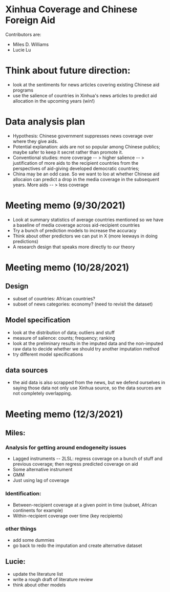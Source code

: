 # Xinhua Coverage and Chinese Foreign Aid

Contributors are:

  - Miles D. Williams 
  - Lucie Lu 


# Think about future direction:

  - look at the sentiments for news articles covering existing Chinese aid programs
  - use the salience of countries in Xinhua's news articles to predict aid allocation in the upcoming years (win!)

# Data analysis plan

  - Hypothesis: Chinese government suppresses news coverage over where they give aids. 
  - Potential explanation: aids are not so popular among Chinese publics; maybe safer to keep it secret rather than promote it. 
  - Conventional studies: more coverage -- > higher salience -- > justification of more aids to the recipient countries from the perspectives of aid-giving developed democratic countries;
  - China may be an odd case. So we want to loo at whether Chinese aid allocaion can predict a drop in the media coverage in the subsequent years. More aids -- > less coverage


# Meeting memo (9/30/2021)
- Look at summary statistics of average countries mentioned so we have a baseline of media coverage across aid-recipient countries
- Try a bunch of prediction models to increase the accuracy
- Think about other predictors we can put in X (more leeways in doing predictions)
- A research design that speaks more directly to our theory 

# Meeting memo (10/28/2021)
## Design
- subset of countries: African countries?
- subset of news categories: economy? (need to revisit the dataset)

## Model specification
- look at the distribution of data; outliers and stuff
- measure of salience: counts; frequency; ranking
- look at the preliminary results in the imputed data and the non-imputed raw data to decide whether we should try another imputation method 
- try different model specifications

## data sources
- the aid data is also scrapped from the news, but we defend ourselves in saying those data not only use Xinhua source, so the data sources are not completely overlapping.

# Meeting memo (12/3/2021)
## Miles: 
### Analysis for getting around endogeneity issues
- Lagged instruments -- 2LSL: regress coverage on a bunch of stuff and previous coverage; then regress predicted coverage on aid
- Some alternative instrument
- GMM
- Just using lag of coverage

### Identification:
- Between-recipient coverage at a given point in time (subset, African continents for example)
- Within-recipient coverage over time (key recipients)

### other things
- add some dummies
- go back to redo the imputation and create alternative dataset

## Lucie: 
- update the literature list
- write a rough draft of literature review
- think about other models

